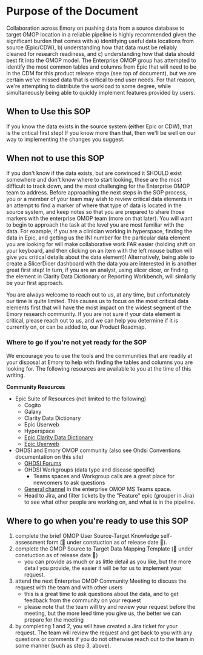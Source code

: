 # Purpose of the Document

Collaboration across Emory on pushing data from a source database to target OMOP location in a reliable pipeline is highly recommended given the significant burden that comes with a) identifying useful data locations from source (Epic/CDW), b) understanding how that data must be reliably cleaned for research readiness, and c) understanding how that data should best fit into the OMOP model. The Enterprise OMOP group has attempted to identify the most common tables and columns from Epic that will need to be in the CDM for this product release stage (see top of document), but we are certain we've missed data that is critical to end user needs. For that reason, we're attempting to distribute the workload to some degree, while simultaneously being able to quickly implement features provided by users.

## When to Use this SOP

If you know the data exists in the source system (either Epic or CDW), that is the critical first step! If you know more than that, then we'll be well on our way to implementing the changes you suggest. 

## When not to use this SOP

If you don't know if the data exists, but are convinced it SHOULD exist somewhere and don't know where to start looking, these are the most difficult to track down, and the most challenging for the Enterprise OMOP team to address. Before approaching the next steps in the SOP process, you or a member of your team may wish to review critical data elements in an attempt to find a marker of where that type of data is located in the source system, and keep notes so that you are prepared to share those markers with the enterprise OMOP team (more on that later). You will want to begin to approach the task at the level you are most familiar with the data. For example, if you are a clinician working in hyperspace, finding the data in Epic, and getting us the INI number for the particular data element you are looking for will make collaborative work FAR easier (holding shift on your keyboard, and then clicking on an item with the left mouse button will give you critical details about the data element)! Alternatively, being able to create a SlicerDicer dashboard with the data you are interested in is another great first step! In turn, if you are an analyst, using slicer dicer, or finding the element in Clarity Data Dictionary or Reporting Workbench, will similarly be your first approach.

You are always welcome to reach out to us, at any time, but unfortunately our time is quite limited. This causes us to focus on the most critical data elements first that will have the most impact on the widest segment of the Emory research community. If you are not sure if your data element is critical, please reach out to us, and we can help you determine if it is currently on, or can be added to, our Product Roadmap.

### Where to go if you're not yet ready for the SOP

We encourage you to use the tools and the communities that are readily at your disposal at Emory to help with finding the tables and columns you are looking for. The following resources are available to you at the time of this writing.

**Community Resources**
- Epic Suite of Resources (not limited to the following)
    - Cogito
    - Galaxy
    - Clarity Data Dictionary
    - Epic Userweb
    - Hyperspace
    - [Epic Clarity Data Dictionary](https://userweb.epic.com/Documentation/ClarityDataDictionary/ClarityDataDictionary.html)
    - [Epic Userweb](https://userweb.epic.com/)
- OHDSI and Emory OMOP community (also see Ohdsi Conventions documentation on this site)
    - [OHDSI Forums](https://forums.ohdsi.org/)
    - OHDSI Workgroups (data type and disease specific)
        - Teams spaces and Workgroup calls are a great place for newcomers to ask questions
    - [General channel](https://teams.microsoft.com/l/channel/19%3AtGpixXm22J177ODEAB2sQ_OHDEG5QzQmR7tOZLGmnEE1%40thread.tacv2/General?groupId=1daa5866-d1b0-4677-8190-37516c91ca06&tenantId=e004fb9c-b0a4-424f-bcd0-322606d5df38) in the enterprise OMOP MS Teams space.
    - Head to Jira, and filter tickets by the "Feature" epic (grouper in Jira) to see what other people are working on, and what is in the pipeline.

## Where to go when you're ready to use this SOP

1) complete the brief OMOP User Source-Target Knowledge self-assessment form (🚧 under constuction as of release date 🚧).
2) complete the OMOP Source to Target Data Mapping Template (🚧 under constuction as of release date 🚧)
    - you can provide as much or as little detail as you like, but the more detail you provide, the easier it will be for us to implement your request.
3) attend the next Enterprise OMOP Community Meeting to discuss the request with the team and with other users
    - this is a great time to ask questions about the data, and to get feedback from the community on your request
    - please note that the team will try and review your request before the meeting, but the more leed time you give us, the better we can prepare for the meeting
4) by completing 1 and 2, you will have created a Jira ticket for your request. The team will review the request and get back to you with any questions or comments if you do not otherwise reach out to the team in some manner (such as step 3, above).